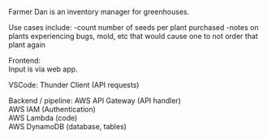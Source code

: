 Farmer Dan is an inventory manager for greenhouses.

Use cases include:
-count number of seeds per plant purchased
-notes on plants experiencing bugs, mold, etc that would cause one to not order that plant again

Frontend:  
Input is via web app.

VSCode:
Thunder Client (API requests)  

Backend / pipeline:
AWS API Gateway (API handler)  
AWS IAM (Authentication)  
AWS Lambda (code)  
AWS DynamoDB (database, tables)  



